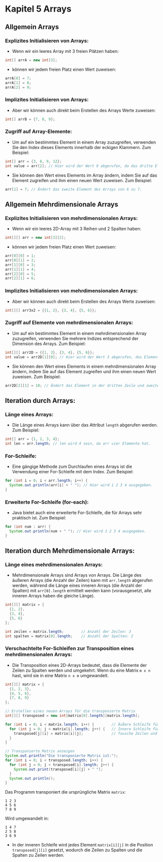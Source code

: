 # Kapitel 5 Arrays

## Allgemein Arrays

### Explizites Initialisieren von Arrays:
- Wenn wir ein leeres Array mit 3 freien Plätzen haben:
```java
int[] arrA = new int[3];
```

- können wir jedem freien Platz einen Wert zuweisen:
```java
arrA[0] = 7;
arrA[1] = 8;
arrA[2] = 9;
```

### Implizites Initialisieren von Arrays:
- Aber wir können auch direkt beim Erstellen des Arrays Werte zuweisen:
```java
int[] arrB = {7, 8, 9};
```

### Zugriff auf Array-Elemente:
- Um auf ein bestimmtes Element in einem Array zuzugreifen, verwenden Sie den Index dieses Elements innerhalb der eckigen Klammern. Zum Beispiel:
```java
int[] arr = {3, 6, 9, 12};
int value = arr[2]; // Hier wird der Wert 9 abgerufen, da das dritte Element im Array (Index beginnt bei 0) 9 ist.
```

- Sie können den Wert eines Elements im Array ändern, indem Sie auf das Element zugreifen und ihm einen neuen Wert zuweisen. Zum Beispiel:
```java
arr[1] = 7; // Ändert das zweite Element des Arrays von 6 zu 7.
```

## Allgemein Mehrdimensionale Arrays

### Explizites Initialisieren von mehrdimensionalen Arrays:
- Wenn wir ein leeres 2D-Array mit 3 Reihen und 2 Spalten haben:
```java
int[][] arr = new int[3][2];
```

- können wir jedem freien Platz einen Wert zuweisen:
```java
arr[0][0] = 1;
arr[0][1] = 2;
arr[1][0] = 3;
arr[1][1] = 4;
arr[2][0] = 5;
arr[2][1] = 6;
```

### Implizites Initialisieren von mehrdimensionalen Arrays:
- Aber wir können auch direkt beim Erstellen des Arrays Werte zuweisen:
```java
int[][] arr3x2 = {{1, 2}, {3, 4}, {5, 6}};
```

### Zugriff auf Elemente von mehrdimensionalen Arrays:
- Um auf ein bestimmtes Element in einem mehrdimensionalen Array zuzugreifen, verwenden Sie mehrere Indizes entsprechend der Dimension des Arrays. Zum Beispiel:
```java
int[][] arr2D = {{1, 2}, {3, 4}, {5, 6}};
int value = arr2D[1][0]; // Hier wird der Wert 3 abgerufen, das Element in der zweiten Zeile und ersten Spalte des 2D-Arrays.
```

- Sie können den Wert eines Elements in einem mehrdimensionalen Array ändern, indem Sie auf das Element zugreifen und ihm einen neuen Wert zuweisen. Zum Beispiel:
```java
arr2D[2][1] = 10; // Ändert das Element in der dritten Zeile und zweiten Spalte des 2D-Arrays zu 10.
```

## Iteration durch Arrays:

### Länge eines Arrays:
- Die Länge eines Arrays kann über das Attribut `length` abgerufen werden. Zum Beispiel:
```java
int[] arr = {1, 2, 3, 4};
int len = arr.length; // len wird 4 sein, da arr vier Elemente hat.
```

### For-Schleife:
- Eine gängige Methode zum Durchlaufen eines Arrays ist die Verwendung einer For-Schleife mit dem Index. Zum Beispiel:
```java
for (int i = 0; i < arr.length; i++) {
  System.out.println(arr[i] + " "); // Hier wird 1 2 3 4 ausgegeben.
}
```

### Erweiterte For-Schleife (for-each):
- Java bietet auch eine erweiterte For-Schleife, die für Arrays sehr praktisch ist. Zum Beispiel:
```java
for (int num : arr) {
  System.out.println(num + " "); // Hier wird 1 2 3 4 ausgegeben.
}
```

## Iteration durch Mehrdimensionale Arrays:

### Länge eines mehrdimensionalen Arrays:
- Mehrdimensionale Arrays sind Arrays von Arrays. Die Länge des äußeren Arrays (die Anzahl der Zeilen) kann mit `arr.length` abgerufen werden, während die Länge eines inneren Arrays (die Anzahl der Spalten) mit `arr[0].length` ermittelt werden kann (vorausgesetzt, alle inneren Arrays haben die gleiche Länge).

```java
int[][] matrix = {
  {1, 2},
  {3, 4},
  {5, 6}
};

int zeilen = matrix.length;        // Anzahl der Zeilen: 3
int spalten = matrix[0].length;    // Anzahl der Spalten: 2
```

### Verschachtelte For-Schleifen zur **Transposition** eines mehrdimensionalen Arrays:

- Die Transposition eines 2D-Arrays bedeutet, dass die Elemente der Zeilen zu Spalten werden und umgekehrt. Wenn du eine Matrix `m x n` hast, wird sie in eine Matrix `n x m` umgewandelt.

```java
int[][] matrix = {
  {1, 2, 3},
  {4, 5, 6},
  {7, 8, 9}
};

// Erstellen eines neuen Arrays für die transponierte Matrix
int[][] transposed = new int[matrix[0].length][matrix.length];

for (int i = 0; i < matrix.length; i++) {        // Äußere Schleife für die Zeilen
  for (int j = 0; j < matrix[i].length; j++) {   // Innere Schleife für die Spalten
    transposed[j][i] = matrix[i][j];             // Tausche Zeilen und Spalten
  }
}

// Transponierte Matrix anzeigen
System.out.println("Die transponierte Matrix ist:");
for (int i = 0; i < transposed.length; i++) {
  for (int j = 0; j < transposed[i].length; j++) {
    System.out.print(transposed[i][j] + " ");
  }
  System.out.println();
}
```

Das Programm transponiert die ursprüngliche Matrix `matrix`:
```
1 2 3 
4 5 6 
7 8 9
```

Wird umgewandelt in:
```
1 4 7 
2 5 8 
3 6 9
```

- In der inneren Schleife wird jedes Element `matrix[i][j]` in die Position `transposed[j][i]` gesetzt, wodurch die Zeilen zu Spalten und die Spalten zu Zeilen werden.

